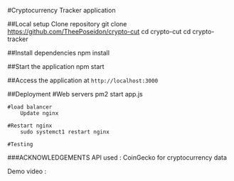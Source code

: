 #Cryptocurrency Tracker application

##Local setup
    Clone repository
        git clone https://github.com/TheePoseidon/crypto-cut
            cd crypto-cut
                cd crypto-tracker

##Install dependencies
    npm install

##Start the application
    npm start

##Access the application at `http://localhost:3000`

##Deployment
    #Web servers
        pm2 start app.js

    #load balancer
        Update nginx
    
    #Restart nginx
        sudo systemct1 restart nginx

    #Testing

###ACKNOWLEDGEMENTS
    API used : CoinGecko for cryptocurrency data

Demo video : 
